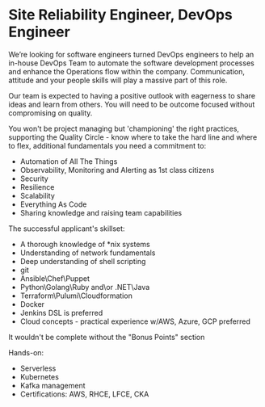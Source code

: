 
# Site Reliability Engineer, DevOps Engineer

We’re looking for software engineers turned DevOps engineers to help an in-house DevOps Team to automate the software development processes and enhance the Operations flow within the company. Communication, attitude and your people skills will play a massive part of this role.

Our team is expected to having a positive outlook with eagerness to share ideas and learn from others. You will need to be outcome focused without compromising on quality.

You won't be project managing but 'championing' the right practices, supporting the Quality Circle - know where to take the hard line and where to flex, additional fundamentals you need a commitment to:

- Automation of All The Things
- Observability, Monitoring and Alerting as 1st class citizens
- Security
- Resilience
- Scalability
- Everything As Code
- Sharing knowledge and raising team capabilities

The successful applicant's skillset:

- A thorough knowledge of *nix systems
- Understanding of network fundamentals
- Deep understanding of shell scripting
- git
- Ansible\Chef\Puppet
- Python\Golang\Ruby and\or .NET\Java
- Terraform\Pulumi\Cloudformation
- Docker
- Jenkins DSL is preferred
- Cloud concepts - practical experience w/AWS, Azure, GCP preferred

It wouldn't be complete without the "Bonus Points" section

Hands-on:

- Serverless
- Kubernetes
- Kafka management
- Certifications: AWS, RHCE, LFCE, CKA